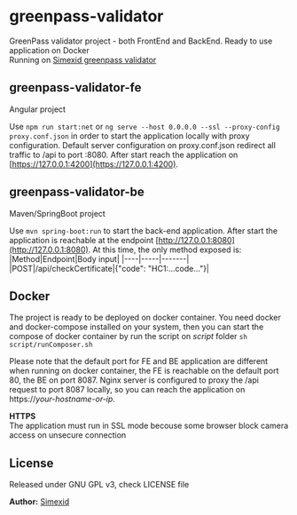 # greenpass-validator

GreenPass validator project - both FrontEnd and BackEnd. Ready to use application on Docker\
Running on [Simexid greenpass validator](https://greenpassvalidator.simexid.org)

## greenpass-validator-fe

Angular project

Use `npm run start:net` or `ng serve --host 0.0.0.0 --ssl --proxy-config proxy.conf.json` in order to start the application locally with proxy configuration. Default server configuration on proxy.conf.json redirect all traffic to /api to port :8080. After start reach the application on [https://127.0.0.1:4200](https://127.0.0.1:4200).

## greenpass-validator-be

Maven/SpringBoot project

Use `mvn spring-boot:run` to start the back-end application. After start the application is reachable at the endpoint [http://127.0.0.1:8080](http://127.0.0.1:8080). At this time, the only method exposed is:
|Method|Endpoint|Body input|
|----|-----|-------|
|POST|/api/checkCertificate|{"code": "HC1:...code..."}|

## Docker

The project is ready to be deployed on docker container. You need docker and docker-compose installed on your system, then you can start the compose of docker container by run the script on _script_ folder `sh script/runComposer.sh`

Please note that the default port for FE and BE application are different when running on docker container, the FE is reachable on the default port 80, the BE on port 8087. Nginx server is configured to proxy the /api request to port 8087 locally, so you can reach the application on https://_your-hostname-or-ip_.

**HTTPS**\
The application must run in SSL mode becouse some browser block camera access on unsecure connection

## License
Released under GNU GPL v3, check LICENSE file


**Author:** [Simexid](https://www.simexid.org)

